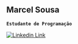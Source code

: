 ## Marcel Sousa

**`Estudante de Programação`**

<p alingn="left">
  <a href=https://www.linkedin.com/in/marcel-sousa-62b822245/>
    <img title="Linkedin Link"
      src="https://custom-icon-badges.demolab.com/badge/custom-badge-blue.svg?label=MarcelSousa&logoSource=linkedin&logoColor=0e76a8">
  </a>
</p>
